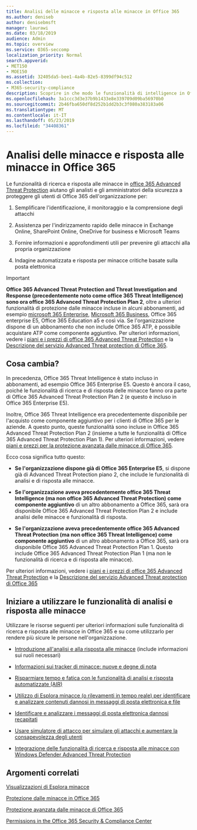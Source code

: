 ```yaml
---
title: Analisi delle minacce e risposta alle minacce in Office 365
ms.author: deniseb
author: denisebmsft
manager: laurawi
ms.date: 03/18/2019
audience: Admin
ms.topic: overview
ms.service: O365-seccomp
localization_priority: Normal
search.appverid:
- MET150
- MOE150
ms.assetid: 32405da5-bee1-4a4b-82e5-8399df94c512
ms.collection:
- M365-security-compliance
description: Scoprire in che modo le funzionalità di intelligence in Office 365 Advanced Threat Protection consentono di ricercare le minacce per la propria organizzazione, di rispondere a malware, phishing e altri attacchi che Office 365 ha rilevato per conto dell'utente e di cercare una minaccia indicatori.
ms.openlocfilehash: 3a1ccc3d3e37b9b1433e8e339709d09ba56970b0
ms.sourcegitcommit: 2b46fba650df8d252b1dd2b3c3f080a383183a06
ms.translationtype: MT
ms.contentlocale: it-IT
ms.lasthandoff: 05/23/2019
ms.locfileid: "34408361"
---
```

# <a name="office-365-threat-investigation-and-response"></a>Analisi delle minacce e risposta alle minacce in Office 365

Le funzionalità di ricerca e risposta alle minacce in [office 365 Advanced Threat Protection](office-365-atp.md) aiutano gli analisti e gli amministratori della sicurezza a proteggere gli utenti di Office 365 dell'organizzazione per:
  
1. Semplificare l'identificazione, il monitoraggio e la comprensione degli attacchi
    
2. Assistenza per l'indirizzamento rapido delle minacce in Exchange Online, SharePoint Online, OneDrive for business e Microsoft Teams
    
3. Fornire informazioni e approfondimenti utili per prevenire gli attacchi alla propria organizzazione

4. Indagine automatizzata e risposta per minacce critiche basate sulla posta elettronica
    
> [!IMPORTANT]
> **Office 365 Advanced Threat Protection and Threat Investigation and Response (precedentemente noto come office 365 Threat Intelligence) sono ora office 365 Advanced Threat Protection Plan 2**, oltre a ulteriori funzionalità di protezione dalle minacce incluse in alcuni abbonamenti, ad esempio [microsoft 365 Enterprise](https://www.microsoft.com/microsoft-365/enterprise/home), [Microsoft 365 Business](https://www.microsoft.com/microsoft-365/business), Office 365 enterprise E5, Office 365 Education a5 e così via. Se l'organizzazione dispone di un abbonamento che non include Office 365 ATP, è possibile acquistare ATP come componente aggiuntivo. Per ulteriori informazioni, vedere i [piani e i prezzi di office 365 Advanced Threat Protection](https://products.office.com/exchange/advance-threat-protection) e la [Descrizione del servizio Advanced Threat protection di Office 365](https://docs.microsoft.com/office365/servicedescriptions/office-365-advanced-threat-protection-service-description#whats-new-in-office-365-advanced-threat-protection-atp). 
  
## <a name="whats-changing"></a>Cosa cambia?

In precedenza, Office 365 Threat Intelligence è stato incluso in abbonamenti, ad esempio Office 365 Enterprise E5. Questo è ancora il caso, poiché le funzionalità di ricerca e di risposta delle minacce fanno ora parte di Office 365 Advanced Threat Protection Plan 2 (e questo è incluso in Office 365 Enterprise E5). 

Inoltre, Office 365 Threat Intelligence era precedentemente disponibile per l'acquisto come componente aggiuntivo per i clienti di Office 365 per le aziende. A questo punto, queste funzionalità sono incluse in Office 365 Advanced Threat Protection Plan 2 (insieme a tutte le funzionalità di Office 365 Advanced Threat Protection Plan 1). Per ulteriori informazioni, vedere [piani e prezzi per la protezione avanzata dalle minacce di Office 365](https://products.office.com/exchange/advance-threat-protection).

Ecco cosa significa tutto questo:

- **Se l'organizzazione dispone già di Office 365 Enterprise E5**, si dispone già di Advanced Threat Protection piano 2, che include le funzionalità di analisi e di risposta alle minacce.

- **Se l'organizzazione aveva precedentemente office 365 Threat Intelligence (ma non office 365 Advanced Threat Protection) come componente aggiuntivo** di un altro abbonamento a Office 365, sarà ora disponibile Office 365 Advanced Threat Protection Plan 2 e include analisi delle minacce e funzionalità di risposta. 

- **Se l'organizzazione aveva precedentemente office 365 Advanced Threat Protection (ma non office 365 Threat Intelligence) come componente aggiuntivo** di un altro abbonamento a Office 365, sarà ora disponibile Office 365 Advanced Threat Protection Plan 1. Questo include Office 365 Advanced Threat Protection Plan 1 (ma non le funzionalità di ricerca e di risposta alle minacce).

Per ulteriori informazioni, vedere i [piani e i prezzi di office 365 Advanced Threat Protection](https://products.office.com/exchange/advance-threat-protection) e la [Descrizione del servizio Advanced Threat protection di Office 365](https://docs.microsoft.com/office365/servicedescriptions/office-365-advanced-threat-protection-service-description#whats-new-in-office-365-advanced-threat-protection-atp)

## <a name="get-started-with-threat-investigation-and-response-capabilities"></a>Iniziare a utilizzare le funzionalità di analisi e risposta alle minacce

Utilizzare le risorse seguenti per ulteriori informazioni sulle funzionalità di ricerca e risposta alle minacce in Office 365 e su come utilizzarlo per rendere più sicure le persone nell'organizzazione.
  
- [Introduzione all'analisi e alla risposta alle minacce](get-started-with-ti.md) (include informazioni sui ruoli necessari) 
    
- [Informazioni sui tracker di minacce: nuove e degne di nota](threat-trackers.md)

- [Risparmiare tempo e fatica con le funzionalità di analisi e risposta automatizzate (AIR)](automated-investigation-response-office.md)

- [Utilizzo di Esplora minacce (o rilevamenti in tempo reale) per identificare e analizzare contenuti dannosi in messaggi di posta elettronica e file](threat-explorer.md)
    
- [Identificare e analizzare i messaggi di posta elettronica dannosi recapitati](investigate-malicious-email-that-was-delivered.md)
    
- [Usare simulatore di attacco per simulare gli attacchi e aumentare la consapevolezza degli utenti](attack-simulator.md)
    
- [Integrazione delle funzionalità di ricerca e risposta alle minacce con Windows Defender Advanced Threat Protection](integrate-office-365-ti-with-wdatp.md)
    
## <a name="related-topics"></a>Argomenti correlati

[Visualizzazioni di Esplora minacce](threat-explorer-views.md)

[Protezione dalle minacce in Office 365](protect-against-threats.md)
  
[Protezione avanzata dalle minacce di Office 365](office-365-atp.md)
  
[Permissions in the Office 365 Security &amp; Compliance Center](permissions-in-the-security-and-compliance-center.md)
 
